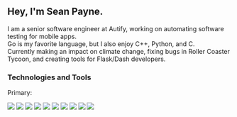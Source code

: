 ## Hey, I'm Sean Payne.

I am a senior software engineer at Autify, working on automating software testing for mobile apps.<br/>
Go is my favorite language, but I also enjoy C++, Python, and C.<br/>
Currently making an impact on climate change, fixing bugs in Roller Coaster Tycoon, and creating tools for Flask/Dash developers.

### Technologies and Tools

Primary:

![](https://img.shields.io/badge/Code-Go-informational.svg?style=flat&logo=go%2B%2B&logoColor=white&color=2bbc8a)
![](https://img.shields.io/badge/Code-C++-informational.svg?style=flat&logo=c%2B%2B&logoColor=white&color=2bbc8a)
![](https://img.shields.io/badge/Code-Ruby-informational.svg?style=flat&logo=ruby&logoColor=white&color=2bbc8a)
![](https://img.shields.io/badge/Code-Python-informational?style=flat&logo=python&logoColor=white&color=2bbc8a)
![](https://img.shields.io/badge/Code-Flask-informational?style=flat&logo=flask&logoColor=white&color=2bbc8a)
![](https://img.shields.io/badge/Code-Bootstrap-informational?style=flat&logo=bootstrap&logoColor=white&color=2bbc8a)
![](https://img.shields.io/badge/OS-iOS-informational?style=flat&logo=flask&logoColor=white&color=2bbc8a)
![](https://img.shields.io/badge/Tools-AWS-informational?style=flat&logo=amazonaws&logoColor=white&color=2bbc8a)
![](https://img.shields.io/badge/Tools-Docker-informational?style=flat&logo=docker&logoColor=white&color=2bbc8a)
![](https://img.shields.io/badge/Creative-Adobe-informational?style=flat&logo=adobe&logoColor=white&color=2bbc8a)
